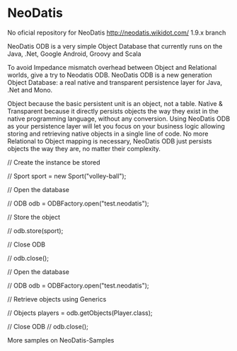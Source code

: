 NeoDatis
========

No oficial repository for NeoDatis http://neodatis.wikidot.com/ 1.9.x branch

NeoDatis ODB is a very simple Object Database that currently runs on the Java, .Net, Google Android, Groovy and Scala

To avoid Impedance mismatch overhead between Object and Relational worlds, give a try to Neodatis ODB. NeoDatis ODB is a new generation Object Database: a real native and transparent persistence layer for Java, .Net and Mono.

Object because the basic persistent unit is an object, not a table.
Native & Transparent because it directly persists objects the way they exist in the native programming language, without any conversion.
Using NeoDatis ODB as your persistence layer will let you focus on your business logic allowing storing and retrieving native objects in a single line of code. No more Relational to Object mapping is necessary, NeoDatis ODB just persists objects the way they are, no matter their complexity.



// Create the instance be stored

// Sport sport = new Sport("volley-ball");
 
// Open the database

// ODB odb = ODBFactory.open("test.neodatis");
 
// Store the object

// odb.store(sport);
 
// Close ODB

// odb.close();

// Open the database

// ODB odb = ODBFactory.open("test.neodatis");
 
// Retrieve objects using Generics

// Objects<Player> players = odb.getObjects(Player.class);
 
// Close ODB
// odb.close();

More samples on NeoDatis-Samples
